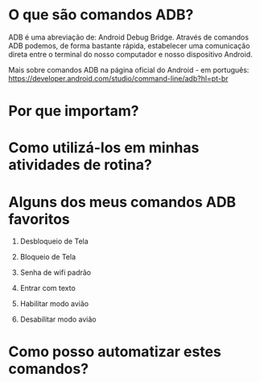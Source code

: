 # O que são comandos ADB?

ADB é uma abreviação de: Android Debug Bridge. Através de comandos ADB podemos, de forma bastante rápida, estabelecer uma comunicação direta entre o terminal do nosso computador e nosso dispositivo Android.

Mais sobre comandos ADB na página oficial do Android - em português:
https://developer.android.com/studio/command-line/adb?hl=pt-br

# Por que importam?

# Como utilizá-los em minhas atividades de rotina?

# Alguns dos meus comandos ADB favoritos

1. Desbloqueio de Tela

2. Bloqueio de Tela

3. Senha de wifi padrão

4. Entrar com texto

5. Habilitar modo avião

6. Desabilitar modo avião

# Como posso automatizar estes comandos?
